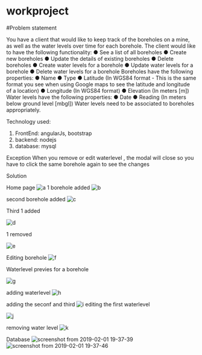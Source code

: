 # workproject



#Problem statement 

You have a client that would like to keep track of the boreholes on a mine, as well as the water
levels over time for each borehole.
The client would like to have the following functionality:
● See a list of all boreholes
● Create new boreholes
● Update the details of existing boreholes
● Delete boreholes
● Create water levels for a borehole
● Update water levels for a borehole
● Delete water levels for a borehole
Boreholes have the following properties:
● Name
● Type
● Latitude (In WGS84 format - This is the same format you see when using Google maps
to see the latitude and longitude of a location)
● Longitude (In WGS84 format)
● Elevation (In meters [m])
Water levels have the following properties:
● Date
● Reading (In meters below ground level [mbgl])
Water levels need to be associated to boreholes appropriately.


Technology used:
1. FrontEnd: angularJs, bootstrap
2. backend: nodejs
3. database: mysql

Exception
When you remove or edit waterlevel , the modal will close so you have to click the same borehole again to see the changes


Solution


Home page
![a](https://user-images.githubusercontent.com/40677077/52139457-e6a41000-2658-11e9-9568-8aa821aa1082.png)
1 borehole added
![b](https://user-images.githubusercontent.com/40677077/52139522-0a675600-2659-11e9-883c-8fa0ed694721.png)

second borehole added
![c](https://user-images.githubusercontent.com/40677077/52139592-37b40400-2659-11e9-9b1f-9a567441b95b.png)

Third 1 added

![d](https://user-images.githubusercontent.com/40677077/52139631-5adeb380-2659-11e9-932c-892f7cd1041a.png)

1 removed

![e](https://user-images.githubusercontent.com/40677077/52139668-734ece00-2659-11e9-8301-f22089c35329.png)

Editing borehole
![f](https://user-images.githubusercontent.com/40677077/52139703-8bbee880-2659-11e9-9f7b-07f075dede12.png)

Waterlevel previes for a borehole

![g](https://user-images.githubusercontent.com/40677077/52139748-a2fdd600-2659-11e9-95da-96eead55bf14.png)

adding waterlevel
![h](https://user-images.githubusercontent.com/40677077/52139792-c294fe80-2659-11e9-8232-6353a1173ffb.png)


adding the seconf and third
![i](https://user-images.githubusercontent.com/40677077/52139829-dc364600-2659-11e9-8226-25e74433fd74.png)
editing the first waterlevel

![j](https://user-images.githubusercontent.com/40677077/52139897-fd973200-2659-11e9-847c-a4f3e454cb1b.png)

removing water level
![k](https://user-images.githubusercontent.com/40677077/52139935-1b649700-265a-11e9-952e-245280adb786.png)

Database
![screenshot from 2019-02-01 19-37-39](https://user-images.githubusercontent.com/40677077/52139958-2dded080-265a-11e9-9fa3-12c3e3c9662e.png)
![screenshot from 2019-02-01 19-37-46](https://user-images.githubusercontent.com/40677077/52139966-30412a80-265a-11e9-908e-35999f519134.png)










